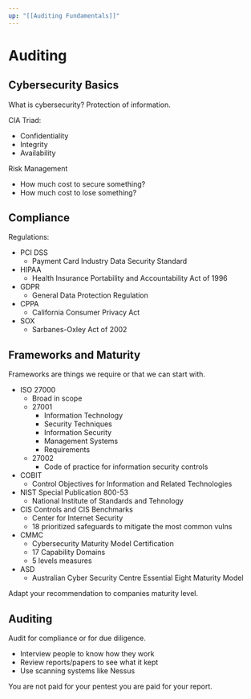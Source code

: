 ```yaml
---
up: "[[Auditing Fundamentals]]"
---
```


# Auditing

## Cybersecurity Basics

What is cybersecurity? Protection of information.

CIA Triad:

- Confidentiality
- Integrity
- Availability

Risk Management

- How much cost to secure something?
- How much cost to lose something?

## Compliance

Regulations:

- PCI DSS
	- Payment Card Industry Data Security Standard
- HIPAA
	- Health Insurance Portability and Accountability Act of 1996
- GDPR
	- General Data Protection Regulation
- CPPA
	- California Consumer Privacy Act
- SOX
	- Sarbanes-Oxley Act of 2002

## Frameworks and Maturity

Frameworks are things we require or that we can start with.

- ISO 27000
	- Broad in scope
	- 27001
		- Information Technology
		- Security Techniques
		- Information Security
		- Management Systems
		- Requirements
	- 27002
		- Code of practice for information security controls
- COBIT
	- Control Objectives for Information and Related Technologies
- NIST Special Publication 800-53
	- National Institute of Standards and Tehnology
- CIS Controls and CIS Benchmarks
	- Center for Internet Security
	- 18 prioritized safeguards to mitigate the most common vulns
- CMMC
	- Cybersecurity Maturity Model Certification
	- 17 Capability Domains
	- 5 levels measures
- ASD
	- Australian Cyber Security Centre Essential Eight Maturity Model

Adapt your recommendation to companies maturity level.

## Auditing

Audit for compliance or for due diligence.

- Interview people to know how they work
- Review reports/papers to see what it kept
- Use scanning systems like Nessus

You are not paid for your pentest you are paid for your report.
